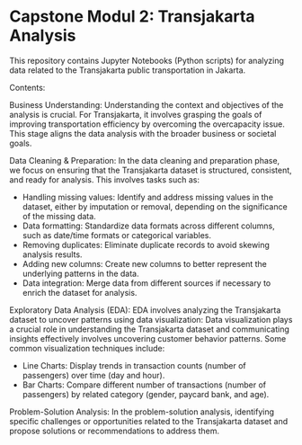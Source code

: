 # Capstone Modul 2: Transjakarta Analysis
This repository contains Jupyter Notebooks (Python scripts) for analyzing data related to the Transjakarta public transportation in Jakarta.

Contents:

Business Understanding:
Understanding the context and objectives of the analysis is crucial. For Transjakarta, it involves grasping the goals of improving transportation efficiency by overcoming the overcapacity issue. This stage aligns the data analysis with the broader business or societal goals.

Data Cleaning & Preparation:
In the data cleaning and preparation phase, we focus on ensuring that the Transjakarta dataset is structured, consistent, and ready for analysis. This involves tasks such as:
- Handling missing values: Identify and address missing values in the dataset, either by imputation or removal, depending on the significance of the missing data.
- Data formatting: Standardize data formats across different columns, such as date/time formats or categorical variables.
- Removing duplicates: Eliminate duplicate records to avoid skewing analysis results.
- Adding new columns: Create new columns to better represent the underlying patterns in the data.
- Data integration: Merge data from different sources if necessary to enrich the dataset for analysis.

Exploratory Data Analysis (EDA):
EDA involves analyzing the Transjakarta dataset to uncover patterns using data visualization:
Data visualization plays a crucial role in understanding the Transjakarta dataset and communicating insights effectively involves uncovering customer behavior patterns. Some common visualization techniques include:
- Line Charts: Display trends in transaction counts (number of passengers) over time (day and hour).
- Bar Charts: Compare different number of transactions (number of passengers) by related category (gender, paycard bank, and age).

Problem-Solution Analysis:
In the problem-solution analysis, identifying specific challenges or opportunities related to the Transjakarta dataset and propose solutions or recommendations to address them.

